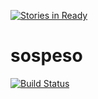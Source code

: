 [![Stories in Ready](https://badge.waffle.io/hackmanity/sospeso.png?label=ready&title=Ready)](https://waffle.io/hackmanity/sospeso?utm_source=badge)
# sospeso

[![Build Status](https://travis-ci.org/hackmanity/sospeso.svg?branch=master)](https://travis-ci.org/hackmanity/sospeso)
